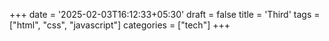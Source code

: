 +++
date = '2025-02-03T16:12:33+05:30'
draft = false
title = 'Third'
tags = ["html", "css", "javascript"]
categories = ["tech"]
+++